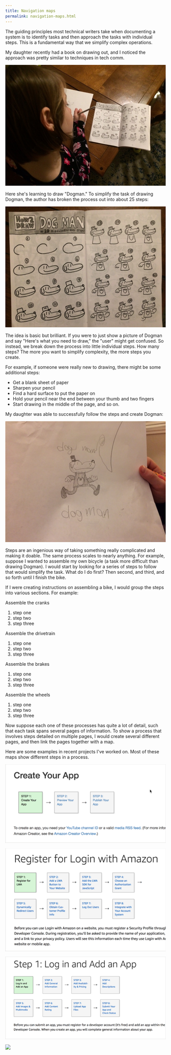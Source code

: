 ```yaml
---
title: Navigation maps
permalink: navigation-maps.html
---
```


The guiding principles most technical writers take when documenting a system is to identify tasks and then approach the tasks with individual steps. This is a fundamental way that we simplify complex operations.

My daughter recently had a book on drawing out, and I noticed the approach was pretty similar to techniques in tech comm.

<img src="images/dogman_process.jpg"/>

Here she's learning to draw "Dogman." To simplify the task of drawing Dogman, the author has broken the process out into about 25 steps:

<img src="images/dogman_instructions.jpg"/>

The idea is basic but brilliant. If you were to just show a picture of Dogman and say "Here's what you need to draw," the "user" might get confused. So instead, we break down the process into little individual steps. How many steps? The more you want to simplify complexity, the more steps you create.

For example, if someone were really new to drawing, there might be some additional steps:

* Get a blank sheet of paper
* Sharpen your pencil
* Find a hard surface to put the paper on
* Hold your pencil near the end between your thumb and two fingers
* Start drawing in the middle of the page, and so on.

My daughter was able to successfully follow the steps and create Dogman:

<img src="images/dogman_final_result.jpg"/>

Steps are an ingenious way of taking something really complicated and making it doable. The same process scales to nearly anything. For example, suppose I wanted to assemble my own bicycle (a task more difficult than drawing Dogman). I would start by looking for a series of steps to follow that would simplify the task. What do I do first? Then second, and third, and so forth until I finish the bike.

If I were creating instructions on assembling a bike, I would group the steps into various sections. For example:

Assemble the cranks
1. step one
2. step two
3. step three

Assemble the drivetrain
1. step one
2. step two
3. step three

Assemble the brakes
1. step one
2. step two
3. step three

Assemble the wheels
1. step one
2. step two
3. step three

Now suppose each one of these processes has quite a lot of detail, such that each task spans several pages of information. To show a process that involves steps detailed on multiple pages, I would create several different pages, and then link the pages together with a map.

Here are some examples in recent projects I've worked on. Most of these maps show different steps in a process.



<a href="https://creator.amazon.com/documentation/ac/create-your-app.html"><img src="images/map-amazon-creator.png"/></a>

<a href="https://developer.amazon.com/docs/login-with-amazon/register-web.html"><img src="images/map-lwa.png"/></a>

<a href="https://developer.amazon.com/docs/app-submission/publish-app-login-and-add-app.html"><img src="images/map-app-submission.png"/></a>

<a href="https://developer.amazon.com/docs/fire-app-builder/end-to-end-process.html"><img src="images/map-amazon-fire-app-builder.png"/></a>
